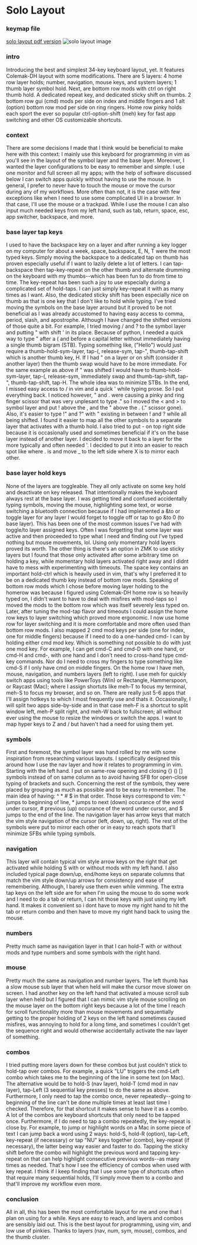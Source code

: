 # Solo Layout

### keymap file
[solo layout pdf version](solo-layout.pdf)
![solo layout image](solo-layout-img.jpg)

### intro
Introducing the best and simplest 34-key keyboard layout, yet. It features Colemak-DH layout with some modifications. There are 5 layers: 4 home row layer holds; number, navigation, mouse keys, and system layers; 1 thumb layer symbol hold. Next, are bottom row mods with ctrl on right thumb hold. A dedicated repeat key, and dedicated sticky shift on thumbs. 2 bottom row gui (cmd) mods per side on index and middle fingers and 1 alt (option) bottom row mod per side on ring ringers. Home row pinky holds each sport the ever so popular ctrl-option-shift (meh) key for fast app switching and other OS customizable shortcuts.

### context
There are some decisions I made that I think would be beneficial to make here with this context: I mainly use this keyboard for programming in vim as you'll see in the layout of the symbol layer and the base layer. Moreover, I wanted the layer configurations to be easy to remember and simple. I use one monitor and full screen all my apps; with the help of software discussed below I can switch apps quickly without having to use the mouse. In general, I prefer to never have to touch the mouse or move the cursor during any of my workflows. More often than not, it is the case with few exceptions like when I need to use some complicated UI in a browser. In that case, I'll use the mouse or a trackpad. While I use the mouse I can also input much needed keys from my left hand, such as tab, return, space, esc, app switcher, backspace, and more.

### base layer tap keys
I used to have the backspace key on a layer and after running a key logger on my computer for about a week, space, backspace, E, N, T were the most typed keys. Simply moving the backspace to a dedicated tap on thumb has proven especially useful if I want to lazily delete a lot of letters. I can tap-backspace then tap-key-repeat on the other thumb and alternate drumming on the keyboard with my thumbs--which has been fun to do from time to time.
The key-repeat has been such a joy to use especially during a complicated set of hold-taps. I can just simply key-repeat it with as many times as I want. Also, the dedicated sticky shift has been especially nice on thumb as that is one key that I don't like to hold while typing.
I've tried moving the symbols on the base layer around but it proved to be not beneficial as I was already accustomed to having easy access to comma, period, slash, and apostrophe. Although I have changed the shifted versions of those quite a bit. For example, I tried moving / and ? to the symbol layer and putting " with shift ' in its place. Because of python, I needed a quick way to type " after a ( and before a capital letter without immediately having a single thumb bigram (STB). Typing something like, ("Hello") would just require a thumb-hold-sym-layer, tap-(, release-sym, tap-", thumb-tap-shift which is another thumb key, H. If I had " on a layer or on shift (consider it another layer) then the thumb swap would have to be more immediate. For the same example as above if " was shifted I would have to thumb-hold-sym-layer, tap-(, release-sym, immediately swap and thumb-tap-shift, tap-", thumb-tap-shift, tap-H. The whole idea was to minimize STBs. In the end, I missed easy access to / in vim and a quick ' while typing prose. So I put everything back. I noticed however, " and . were causing a pinky and ring finger scissor that was very unplesant to type ." so I moved the < and > to symbol layer and put ! above the , and the " above the . (." scissor gone). Also, it's easier to type !" and ?" with " existing in between ! and ? while all being shifted. I found it easier to map all the other symbols to a separate layer that activates with a thumb hold.
I also tried to put - on top right side because it is occasionally used and sometimes beneficial if it's on the base layer instead of another layer. I decided to move it back to a layer for the more typically and often needed '. I decided to put it into an easier to reach spot like where . is and move _ to the left side where X is to mirror each other.

### base layer hold keys
None of the layers are toggleable. They all only activate on some key hold and deactivate on key released. That intentionally makes the keyboard always rest at the base layer. I was getting tired and confused accidentally typing symbols, moving the mouse, highlighting some text, or worse switching a bluetooth connection because if I had implemented a &to <layer> or toggle layer for any layer I would forget to toggle off or tap to go &to 0 (to base layer). This has been one of the most common issues I've had with toggle/to layer assigned keys. Often I was forgetting that some layer was active and then proceeded to type what I need and finding out I've typed nothing but mouse movements, lol. Using only momentary hold layers proved its worth. The other thing is there's an option in ZMK to use sticky layers but I found that those only activated after some arbitrary time on holding a key, while momentary hold layers activated right away and I didnt have to mess with experimenting with timeouts.
The space key contains an important hold-ctrl which is heavily used in vim, that's why I preferred it to be on a dedicated thumb key instead of bottom row mods.
Speaking of bottom row mods which I chose before moving layer holding to the homerow was because I figured using Colemak-DH home row is so heavily typed on, I didn't want to have to deal with misfires with mod-taps so I moved the mods to the bottom row which was itself severely less typed on. Later, after tuning the mod-tap flavor and timeouts I could assign the home row keys to layer switching which proved more ergonomic. I now use home row for layer switching and it is more comfortable and more often used than bottom row mods. I also mapped 2 cmd mod keys per side (one for index, one for middle fingers) because if I need to do a one-handed cmd-<any key> I can by holding either cmd mod key. Which is something not possible to do with just one mod key. For example, I can get cmd-C and cmd-D with one hand, or cmd-H and cmd-, with one hand and I don't need to cross-hand type cmd-key commands. Nor do I need to cross my fingers to type something like cmd-S if I only have cmd on middle fingers.
On the home row I have meh, mouse, navigation, and numbers layers (left to right). I use meh for quickly switch apps using tools like PowerToys (Win) or Rectangle, Hammerspoon, or Raycast (Mac); where I assign shortuts like meh-T to focus my terminal, meh-S to focus my browser, and so on. There are really just 5-6 apps that I'll assign hotkeys to which I most frequently use and thats it. Occasionally, I will split two apps side-by-side and in that case meh-F is a shortcut to split window left, meh-P split right, and meh-W back to fullscreen; all without ever using the mouse to resize the windows or switch the apps. I want to map hyper keys to Z and / but haven't had a need for using them yet.

### symbols
First and foremost, the symbol layer was hand rolled by me with some inspiration from researching various layouts. I specifically designed this around how I use the nav layer and how it relates to programming in vim. Starting with the left hand. I put on same-row opening and closing {} () [] symbols instead of on same column as to avoid having SFB for open-close typing of brackets and such. Concerning the rest of the symbols, they were placed by grouping as much as possible and to be easy to remember. The main idea of having: ^ * # $ in that order. Those keys correspond to vim: ^ jumps to beginning of line, * jumps to next (down) occurance of the word under cursor, # previous (up) occurance of the word under cursor, and $ jumps to the end of the line. The navigation layer has arrow keys that match the vim style navigation of the cursor (left, down, up, right). The rest of the symbols were put to mirror each other or in easy to reach spots that'll minimize SFBs while typing symbols.

### navigation
This layer will contain typical vim style arrow keys on the right that get activated while holding S with or without mods with my left hand. I also included typical page down/up, end/home keys on separate columns that match the vim style down/up arrows for consistency and ease of remembering. Although, I barely use them even while vimming. The extra tap keys on the left side are for when I'm using the mouse to do some work and I need to do a tab or return, I can hit those keys with just using my left hand. It makes it convenient so i dont have to move my right hand to hit the tab or return combo and then have to move my right hand back to using the mouse.

### numbers
Pretty much same as navigation layer in that I can hold-T with or without mods and type numbers and some symbols with the right hand.

### mouse
Pretty much the same as navigation and number layers. The left thumb has a slow mouse sub layer that when held will make the cursor move slower on screen. I had another key on the left hand that activated a mouse scroll sub layer when held but I figured that I can mimic vim style mouse scrolling on the mouse layer on the bottom right keys because a lot of the time I reach for scroll functionality more than mouse movements and sequentially getting to the proper holding of 2 keys on the left hand sometimes caused misfires, was annoying to hold for a long time, and sometimes I couldn't get the sequence right and would otherwise accidentally activate the nav layer of something.

### combos
I tried putting more layers down for these combos but just couldn't stick to hold-tap over combos. For example, a quick "LU" triggers the cmd-Left combo which takes me to the beginning of the line in some text (on Mac). The alternative would be to hold-S (nav layer), hold-T (cmd mod in nav layer), tap-Left (3 sequential key presses) to do the same as above. Furthermore, I only need to tap the combo once, never repeatedly--going to beginning of the line can't be done multiple times at least last time I checked. Therefore, for that shortcut it makes sense to have it as a combo. A lot of the combos are keyboard shortcuts that only need to be tapped once. Furthermore, if I do need to tap a combo repeatedly, the key-repeat is close by. For example, to jump or highlight words on a Mac in some piece of text I can jump back a word using 2 ways: hold-S, hold-R (option), tap-Left, key-repeat (if necessary) or tap "NU" keys together (combo), key-repeat (if necessary), the latter being way easier and faster to do. Tapping the sticky shift before the combo will highlight the previous word and tapping key-repeat on that can help highlight consecutive previous words--as many times as needed. That's how I see the efficiency of combos when used with key repeat. I think if I keep finding that I use some type of shortcuts often that require many sequential holds, I'll simply move them to a combo and that'll improve my workflow even more.

### conclusion
All in all, this has been the most comfortable layout for me and one that I plan on using for a while. Keys are easy to reach, and layers and combos are sensibly laid out. This is the best layout for programming, using vim, and low use of pinkies. Thanks to layers (nav, num, sym, mouse), combos, and the thumb cluster.

